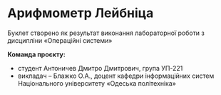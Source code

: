 # Арифмометр Лейбніца
Буклет створено як результат виконання лабораторної роботи з дисципліни
«Операційні системи»

**Команда проєкту:**
+ студент Антоничев Дмитро Дмитрович, група УП-221
+ викладач – Блажко О.А., доцент кафедри інформаційних систем Національного
університету «Одеська політехніка»

